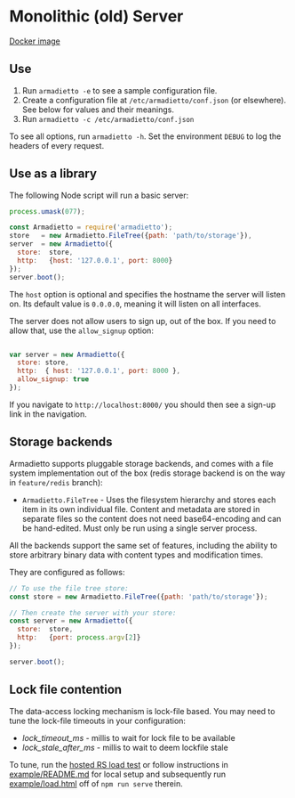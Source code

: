 # Monolithic (old) Server

[Docker image](https://hub.docker.com/r/remotestorage/armadietto-monolithic)

## Use

1. Run `armadietto -e` to see a sample configuration file.
2. Create a configuration file at `/etc/armadietto/conf.json` (or elsewhere). See below for values and their meanings.
3. Run `armadietto -c /etc/armadietto/conf.json`

To see all options, run `armadietto -h`. Set the environment `DEBUG` to log the headers of every request.

## Use as a library

The following Node script will run a basic server:
```js
process.umask(077);

const Armadietto = require('armadietto');
store   = new Armadietto.FileTree({path: 'path/to/storage'}),
server  = new Armadietto({
  store:  store,
  http:   {host: '127.0.0.1', port: 8000}
});
server.boot();
```

The `host` option is optional and specifies the hostname the server will listen on. Its default value is `0.0.0.0`, meaning it will listen on all interfaces.

The server does not allow users to sign up, out of the box. If you need to allow that, use the `allow_signup` option:
```js

var server = new Armadietto({
  store: store,
  http:  { host: '127.0.0.1', port: 8000 },
  allow_signup: true
});
```

If you navigate to `http://localhost:8000/` you should then see a sign-up link in the navigation.

## Storage backends

Armadietto supports pluggable storage backends, and comes with a file system
implementation out of the box (redis storage backend is on the way in
`feature/redis` branch):

* `Armadietto.FileTree` - Uses the filesystem hierarchy and stores each item in its
  own individual file. Content and metadata are stored in separate files so the
  content does not need base64-encoding and can be hand-edited. Must only be run
  using a single server process.

All the backends support the same set of features, including the ability to
store arbitrary binary data with content types and modification times.

They are configured as follows:

```js
// To use the file tree store:
const store = new Armadietto.FileTree({path: 'path/to/storage'});

// Then create the server with your store:
const server = new Armadietto({
  store:  store,
  http:   {port: process.argv[2]}
});

server.boot();
```

## Lock file contention

The data-access locking mechanism is lock-file based.
You may need to tune the lock-file timeouts in your configuration:
- *lock_timeout_ms* - millis to wait for lock file to be available
- *lock_stale_after_ms* - millis to wait to deem lockfile stale

To tune, run the [hosted RS load test](https://overhide.github.io/armadietto/example/load.html) or follow instructions in [example/README.md](example/README.md) for local setup and subsequently run [example/load.html](example/load.html) off of `npm run serve` therein.
